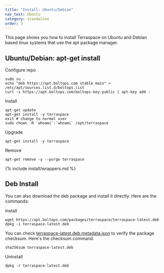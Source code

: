 ```yaml
---
title: "Install: Ubuntu/Debian"
nav_text: Ubuntu
category: standalone
order: 3
---
```


This page shows you how to install Terraspace on Ubuntu and Debian based linux systems that use the apt package manager.

## Ubuntu/Debian: apt-get install

Configure repo

    sudo su -
    echo "deb https://apt.boltops.com stable main" > /etc/apt/sources.list.d/boltops.list
    curl -s https://apt.boltops.com/boltops-key.public | apt-key add -

Install

    apt-get update
    apt-get install -y terraspace
    exit # change to normal user
    sudo chown -R `whoami`:`whoami` /opt/terraspace

Upgrade

    apt-get install -y terraspace

Remove

    apt-get remove -y --purge terraspace

{% include install/wrappers.md %}

## Deb Install

You can also download the deb package and install it directly. Here are the commands:

Install

    wget https://apt.boltops.com/packages/terraspace/terraspace-latest.deb
    dpkg -i terraspace-latest.deb

You can check [terraspace-latest.deb.metadata.json](https://apt.boltops.com/packages/terraspace/terraspace-latest.deb.metadata.json) to verify the package checksum. Here's the checksum command.

    sha256sum terraspace-latest.deb

Uninstall

    dpkg -r terraspace-latest.deb
